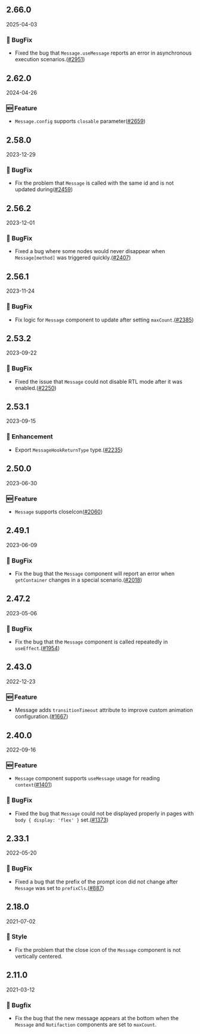 ## 2.66.0

2025-04-03

### 🐛 BugFix

- Fixed the bug that `Message.useMessage` reports an error in asynchronous execution scenarios.([#2951](https://github.com/arco-design/arco-design/pull/2951))

## 2.62.0

2024-04-26

### 🆕 Feature

- `Message.config` supports `closable` parameter([#2659](https://github.com/arco-design/arco-design/pull/2659))

## 2.58.0

2023-12-29

### 🐛 BugFix

- Fix the problem that `Message` is called with the same id and is not updated during([#2459](https://github.com/arco-design/arco-design/pull/2459))

## 2.56.2

2023-12-01

### 🐛 BugFix

- Fixed a bug where some nodes would never disappear when `Message[method]` was triggered quickly.([#2407](https://github.com/arco-design/arco-design/pull/2407))

## 2.56.1

2023-11-24

### 🐛 BugFix

- Fix logic for `Message` component to update after setting `maxCount`.([#2385](https://github.com/arco-design/arco-design/pull/2385))

## 2.53.2

2023-09-22

### 🐛 BugFix

- Fixed the issue that `Message` could not disable RTL mode after it was enabled.([#2250](https://github.com/arco-design/arco-design/pull/2250))

## 2.53.1

2023-09-15

### 💎 Enhancement

- Export `MessageHookReturnType` type.([#2235](https://github.com/arco-design/arco-design/pull/2235))

## 2.50.0

2023-06-30

### 🆕 Feature

- `Message` supports closeIcon([#2060](https://github.com/arco-design/arco-design/pull/2060))

## 2.49.1

2023-06-09

### 🐛 BugFix

- Fix the bug that the `Message` component will report an error when `getContainer` changes in a special scenario.([#2018](https://github.com/arco-design/arco-design/pull/2018))

## 2.47.2

2023-05-06

### 🐛 BugFix

- Fix the bug that the `Message` component is called repeatedly in `useEffect`.([#1954](https://github.com/arco-design/arco-design/pull/1954))

## 2.43.0

2022-12-23

### 🆕 Feature

- Message adds `transitionTimeout` attribute to improve custom animation configuration.([#1667](https://github.com/arco-design/arco-design/pull/1667))

## 2.40.0

2022-09-16

### 🆕 Feature

- `Message` component supports `useMessage` usage for reading `context`([#1401](https://github.com/arco-design/arco-design/pull/1401))

### 🐛 BugFix

- Fixed the bug that `Message` could not be displayed properly in pages with `body { display: 'flex' }` set.([#1373](https://github.com/arco-design/arco-design/pull/1373))

## 2.33.1

2022-05-20

### 🐛 BugFix

- Fixed a bug that the prefix of the prompt icon did not change after `Message` was set to `prefixCls`.([#887](https://github.com/arco-design/arco-design/pull/887))

## 2.18.0

2021-07-02

### 💅 Style

- Fix the problem that the close icon of the `Message` component is not vertically centered.



## 2.11.0

2021-03-12

### 🐛 Bugfix

- Fix the bug that the new message appears at the bottom when the `Message` and `Notifaction` components are set to `maxCount`.

